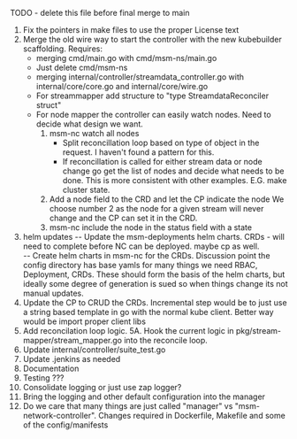 TODO - delete this file before final merge to main


1. Fix the pointers in make files to use the proper License text
2. Merge the old wire way to start the controller with the new
kubebuilder scaffolding.  Requires: 
   -  merging cmd/main.go with cmd/msm-ns/main.go
	- Just delete cmd/msm-ns
   -  merging internal/controller/streamdata_controller.go with internal/core/core.go and internal/core/wire.go
	- For streammapper add structure to "type StreamdataReconciler struct"
	- For node mapper the controller can easily watch nodes.  Need to
	  decide what design we want.  
		1. msm-nc watch all nodes 
			- Split reconcillation loop based on type of object
			in the request.   I haven't found a pattern for this.
			- If reconcillation is called for either stream data
			or node change go get the list of nodes and decide what
			needs to be done.  This is more consistent with other 
			examples.  E.G. make cluster state.
		2. Add a node field to the CRD and let the CP indicate the node
		We choose number 2 as the node for a given stream will never change and the CP can set it in the CRD.
		3. msm-nc include the node in the status field with a state
3. helm updates
   -- Update the msm-deployments helm charts.  CRDs - will need to complete 
before NC can be deployed. maybe cp as well.  
   -- Create helm charts in msm-nc for the CRDs.  Discussion point the config
directory has base yamls for many things we need RBAC, Deployment, CRDs.  These
should form the basis of the helm charts,  but ideally some degree of generation is sued so when things change its not manual updates.  
4. Update the CP to CRUD the CRDs. Incremental
step would be to just use a string based template in go with the normal
kube client. Better way would be import proper client libs
5. Add reconcilation loop logic.
5A. Hook the current logic in pkg/stream-mapper/stream_mapper.go into the 
reconcile loop.
6. Update internal/controller/suite_test.go
7. Update .jenkins as needed
8. Documentation 
9. Testing ???
10. Consolidate logging or just use zap logger?
11. Bring the logging and other default configuration into the manager
12. Do we care that many things are just called "manager" vs "msm-network-controller".  Changes required in Dockerfile, Makefile and some of the config/manifests


